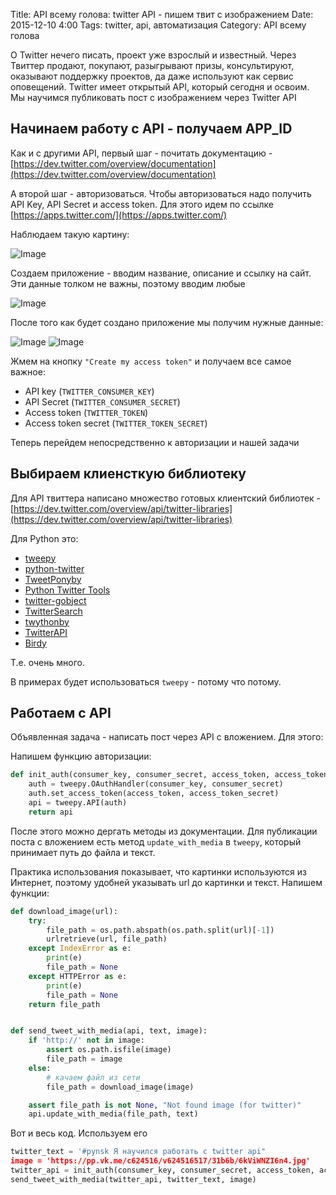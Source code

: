 Title: API всему голова: twitter API - пишем твит с изображением
Date: 2015-12-10 4:00
Tags: twitter, api, автоматизация
Category: API всему голова


О Twitter нечего писать, проект уже взрослый и известный. Через Твиттер продают, покупают, разыгрывают призы, консультируют, оказывают поддержку проектов, да даже используют как сервис оповещений.
Twitter имеет открытый API, который сегодня и освоим. Мы научимся публиковать пост с изображением через Twitter API


Начинаем работу с API - получаем APP_ID
---------------------------------------

Как и с другими API, первый шаг - почитать документацию - [https://dev.twitter.com/overview/documentation](https://dev.twitter.com/overview/documentation)

А второй шаг - авторизоваться. Чтобы авторизоваться надо получить API Key, API Secret и access token. 
Для этого идем по ссылке [https://apps.twitter.com/](https://apps.twitter.com/)

Наблюдаем такую картину:

![Image](http://old.pynsk.ru/images/posts/twitter_api_1.png)

Создаем приложение - вводим название, описание и ссылку на сайт. Эти данные толком не важны, поэтому вводим любые

![Image](http://old.pynsk.ru/images/posts/twitter_api_2.png)

После того как будет создано приложение мы получим нужные данные:

![Image](http://old.pynsk.ru/images/posts/twitter_api_3.png)
![Image](http://old.pynsk.ru/images/posts/twitter_api_4.png)

Жмем на кнопку `"Create my access token"` и получаем все самое важное:

- API key (`TWITTER_CONSUMER_KEY`)
- API Secret (`TWITTER_CONSUMER_SECRET`)
- Access token (`TWITTER_TOKEN`)
- Access token secret (`TWITTER_TOKEN_SECRET`)

Теперь перейдем непосредственно к авторизации и нашей задачи

Выбираем клиенсткую библиотеку
------------------------------

Для API твиттера написано множество готовых клиентский библиотек - [https://dev.twitter.com/overview/api/twitter-libraries](https://dev.twitter.com/overview/api/twitter-libraries)

Для Python это:

- [tweepy](https://github.com/tweepy/tweepy) 
- [python-twitter](https://github.com/bear/python-twitter)
- [TweetPonyby](https://github.com/Mezgrman/TweetPony)
- [Python Twitter Tools](https://github.com/sixohsix/twitter)
- [twitter-gobject](https://github.com/tchx84/twitter-gobject)
- [TwitterSearch](https://github.com/ckoepp/TwitterSearch)
- [twythonby](https://github.com/ryanmcgrath/twython)
- [TwitterAPI](https://github.com/geduldig/TwitterAPI)
- [Birdy](https://github.com/inueni/birdy)

Т.е. очень много.

В примерах будет использоваться `tweepy` - потому что потому.


Работаем с API
----------------

Объявленная задача - написать пост через API с вложением.
Для этого:

Напишем функцию авторизации:

```python
def init_auth(consumer_key, consumer_secret, access_token, access_token_secret):
    auth = tweepy.OAuthHandler(consumer_key, consumer_secret)
    auth.set_access_token(access_token, access_token_secret)
    api = tweepy.API(auth)
    return api
```

После этого можно дергать методы из документации.
Для публикации поста с вложением есть метод `update_with_media` в `tweepy`, который принимает путь до файла и текст.

Практика использования показывает, что картинки используются из Интернет, поэтому удобней указывать url до картинки и текст.
Напишем функции:

```python
def download_image(url):
    try:
        file_path = os.path.abspath(os.path.split(url)[-1])
        urlretrieve(url, file_path)
    except IndexError as e:
        print(e)
        file_path = None
    except HTTPError as e:
        print(e)
        file_path = None
    return file_path


def send_tweet_with_media(api, text, image):
    if 'http://' not in image:
        assert os.path.isfile(image)
        file_path = image
    else:
        # качаем файл из сети
        file_path = download_image(image)

    assert file_path is not None, "Not found image (for twitter)"
    api.update_with_media(file_path, text) 
```

Вот и весь код. Используем его

```python
twitter_text = '#pynsk Я научился работать с twitter api"
image = 'https://pp.vk.me/c624516/v624516517/31b6b/6kViWNZI6n4.jpg'
twitter_api = init_auth(consumer_key, consumer_secret, access_token, access_token_secret)
send_tweet_with_media(twitter_api, twitter_text, image)
```
